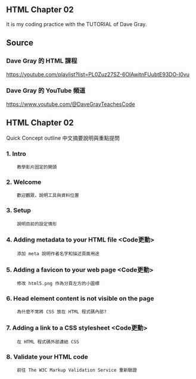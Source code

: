 ## HTML Chapter 02
It is my coding practice with the TUTORIAL of Dave Gray. 

## Source
### Dave Gray 的 HTML 課程
https://youtube.com/playlist?list=PL0Zuz27SZ-6OlAwitnFUubtE93DO-l0vu

### Dave Gray 的 YouTube 頻道
https://www.youtube.com/@DaveGrayTeachesCode

## HTML Chapter 02
   Quick Concept outline
   中文摘要說明與重點提問

###  1. Intro
        教學影片固定的開頭

###  2. Welcome
        歡迎觀眾，說明工具與資料位置

###  3. Setup
        說明目前的設定情形

###  4. Adding metadata to your HTML file <Code更動>
        添加 meta 說明作者名字和描述頁面用途
        
###  5. Adding a favicon to your web page <Code更動>
        修改 html5.png 作為分頁左方的小圖標

###  6. Head element content is not visible on the page
        為什麼不常將 CSS 放在 HTML 程式碼內部?

###  7. Adding a link to a CSS stylesheet <Code更動>
        在 HTML 程式碼外部連結 CSS

###  8. Validate your HTML code
        前往 The W3C Markup Validation Service 重新驗證